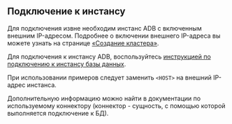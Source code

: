 ## Подключение к инстансу

<warn>

Для подключения извне необходим инстанс ADB с включенным внешним IP-адресом. Подробнее о включении внешнего IP-адреса вы можете узнать на странице [«Создание кластера»](../../adb-start/create-adb/).

<warn>

Для подключения к инстансу ADB, воспользуйтесь [инструкцией по подключению к инстансу базы данных](../../../dbaas/dbaas-start/db-connect/).

При использовании примеров следует заменить `<HOST>` на внешний IP-адрес инстанса.

Дополнительную информацию можно найти в документации по используемому коннектору (коннектор - сущность, с помощью которой выполняется подключение к БД).
